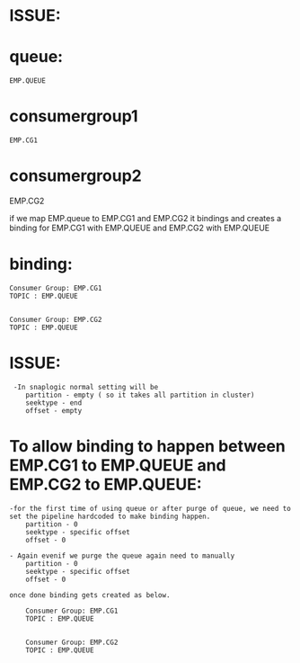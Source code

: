 
ISSUE:
======

queue:
======

    EMP.QUEUE

consumergroup1
===============

    EMP.CG1
     
consumergroup2 
==============

   EMP.CG2

if we map EMP.queue to EMP.CG1 and EMP.CG2 it bindings and creates a binding for EMP.CG1 with EMP.QUEUE and EMP.CG2 with EMP.QUEUE


binding:
========

    Consumer Group: EMP.CG1
    TOPIC : EMP.QUEUE	


    Consumer Group: EMP.CG2
    TOPIC : EMP.QUEUE	


ISSUE:
======

     -In snaplogic normal setting will be
        partition - empty ( so it takes all partition in cluster)
        seektype - end
        offset - empty

To allow binding to happen between EMP.CG1 to EMP.QUEUE and EMP.CG2 to EMP.QUEUE:
=================================================================================

    -for the first time of using queue or after purge of queue, we need to set the pipeline hardcoded to make binding happen.
        partition - 0 
        seektype - specific offset
        offset - 0
        
    - Again evenif we purge the queue again need to manually      
        partition - 0 
        seektype - specific offset
        offset - 0
   
    once done binding gets created as below.
        
        Consumer Group: EMP.CG1
        TOPIC : EMP.QUEUE	


        Consumer Group: EMP.CG2
        TOPIC : EMP.QUEUE	

            
